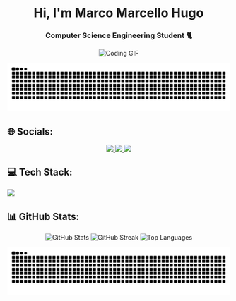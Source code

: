 <h1 align="center">Hi, I'm Marco Marcello Hugo</h1>
<h3 align="center">Computer Science Engineering Student 🐈</h3>

<p align="center">
  <img src="https://user-images.githubusercontent.com/22107794/139580686-887df369-edb8-4bc8-b607-4fbf6d7e4866.gif" alt="Coding GIF">
</p>
<p align="center">
  <img src="https://github.com/marcellohugo/marcellohugo/blob/dist/github-contribution-grid-snake-dark.svg" alt="GitHub Snake Animation">
</p>


## 🌐 Socials:
<p align="center">
  <a href="https://discord.gg/marcellohugo">
    <img src="https://skillicons.dev/icons?i=discord" width="50">
  </a>
  <a href="https://instagram.com/marcellohugo__">
    <img src="https://skillicons.dev/icons?i=instagram" width="50">
  </a>
  <a href="https://linkedin.com/in/marcellohugo">
    <img src="https://skillicons.dev/icons?i=linkedin" width="50">
  </a>
</p>

## 💻 Tech Stack:
<p align="left">
  <img src="https://skillicons.dev/icons?i=c,cpp,css,html,java,js,python,php,windows,bash,kotlin,mysql,laravel,flutter,sass,react,figma,nextjs,tailwind,wordpress,powershell" />
</p>

## 📊 GitHub Stats:
<p align="center">
  <img src="https://github-readme-stats.vercel.app/api?username=marcellohugo&theme=dark&hide_border=true&include_all_commits=false&count_private=false" alt="GitHub Stats">
  <img src="https://nirzak-streak-stats.vercel.app/?user=marcellohugo&theme=dark&hide_border=true" alt="GitHub Streak">
  <img src="https://github-readme-stats.vercel.app/api/top-langs/?username=marcellohugo&theme=dark&hide_border=true&include_all_commits=false&count_private=false&layout=compact" alt="Top Languages">
</p>

![snake gif](https://github.com/anharsaja/anharsaja/blob/output/github-contribution-grid-snake-dark.svg)
